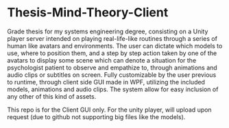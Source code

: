 # Thesis-Mind-Theory-Client
Grade thesis for my systems engineering degree, consisting on a Unity player server intended on playing real-life-like routines through a series of human like avatars and environments.
The user can dictate which models to use, where to position them, and a step by step action taken by one of the avatars to display some scene which can denote a situation for the psychologist
patient to observe and empathize to, through animations and audio clips or subtitles on screen. Fully customizable by the user previous to runtime, through client side GUI made in WPF, utilizing 
the included models, animations and audio clips. The system allow for easy inclusion of any other of this kind of assets.

This repo is for the Client GUI only. For the unity player, will upload upon request (due to github not supporting big files like the models).
